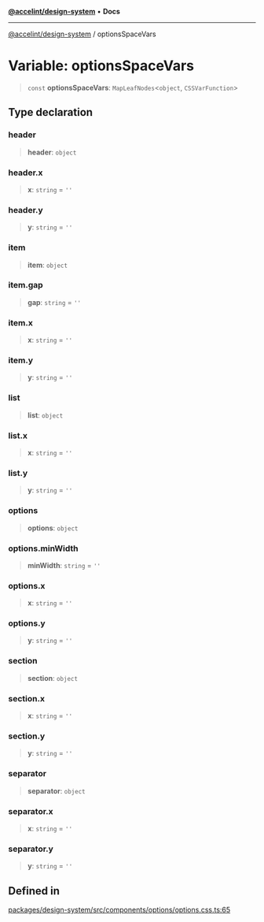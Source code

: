 [**@accelint/design-system**](../README.md) • **Docs**

***

[@accelint/design-system](../README.md) / optionsSpaceVars

# Variable: optionsSpaceVars

> `const` **optionsSpaceVars**: `MapLeafNodes`\<`object`, `CSSVarFunction`\>

## Type declaration

### header

> **header**: `object`

### header.x

> **x**: `string` = `''`

### header.y

> **y**: `string` = `''`

### item

> **item**: `object`

### item.gap

> **gap**: `string` = `''`

### item.x

> **x**: `string` = `''`

### item.y

> **y**: `string` = `''`

### list

> **list**: `object`

### list.x

> **x**: `string` = `''`

### list.y

> **y**: `string` = `''`

### options

> **options**: `object`

### options.minWidth

> **minWidth**: `string` = `''`

### options.x

> **x**: `string` = `''`

### options.y

> **y**: `string` = `''`

### section

> **section**: `object`

### section.x

> **x**: `string` = `''`

### section.y

> **y**: `string` = `''`

### separator

> **separator**: `object`

### separator.x

> **x**: `string` = `''`

### separator.y

> **y**: `string` = `''`

## Defined in

[packages/design-system/src/components/options/options.css.ts:65](https://github.com/gohypergiant/standard-toolkit/blob/258694cea8ed8bbd956b3cf5da47c2c9debcf127/packages/design-system/src/components/options/options.css.ts#L65)
